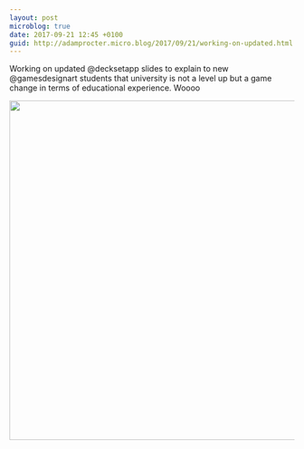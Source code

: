 ```yaml
---
layout: post
microblog: true
date: 2017-09-21 12:45 +0100
guid: http://adamprocter.micro.blog/2017/09/21/working-on-updated.html
---
```

Working on updated @decksetapp slides to explain to new @gamesdesignart students that university is not a level up but a game change in terms of educational experience. Woooo

<img src="http://discursive.adamprocter.co.uk/uploads/2017/b7be291a88.jpg" width="600" height="600" />
